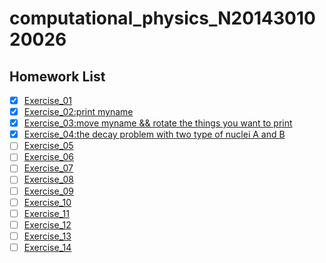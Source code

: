 # computational_physics_N2014301020026
Homework List
----
- [x] [Exercise_01](https://github.com/CornChen/computational_physics_N2014301020026.git)<br>
- [x] [Exercise_02:print myname](https://github.com/CornChen/computational_physics_N2014301020026/blob/master/chenyukun.py)<br>
- [x] [Exercise_03:move myname && rotate the things you want to print](https://github.com/CornChen/computational_physics_N2014301020026/blob/master/Let's%20move!.py)<br>
- [x] [Exercise_04:the decay problem with two type of nuclei A and B](https://www.zybuluo.com/mdeditor#498603)<br>
- [ ] [Exercise_05]()<br>
- [ ] [Exercise_06]()<br>
- [ ] [Exercise_07]()<br>
- [ ] [Exercise_08]()<br>
- [ ] [Exercise_09]()<br>
- [ ] [Exercise_10]()<br>
- [ ] [Exercise_11]()<br>
- [ ] [Exercise_12]()<br>
- [ ] [Exercise_13]()<br>
- [ ] [Exercise_14]()<br>
